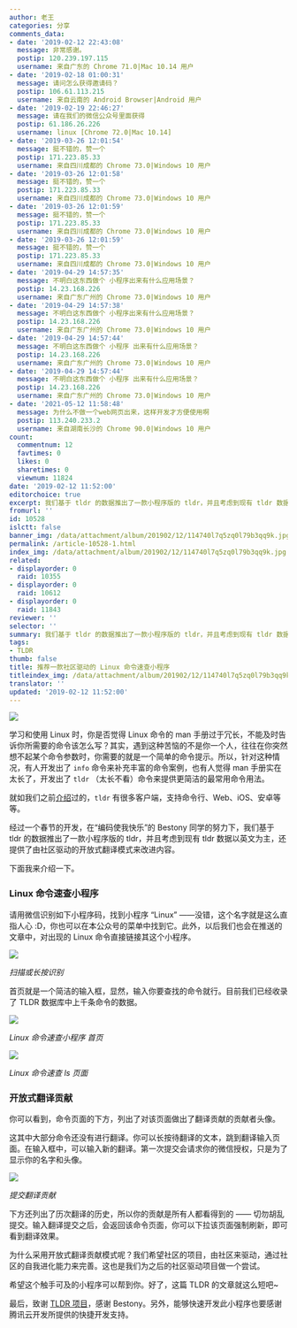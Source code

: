 ```yaml
---
author: 老王
categories: 分享
comments_data:
- date: '2019-02-12 22:43:08'
  message: 非常感谢。
  postip: 120.239.197.115
  username: 来自广东的 Chrome 71.0|Mac 10.14 用户
- date: '2019-02-18 01:00:31'
  message: 请问怎么获得邀请码？
  postip: 106.61.113.215
  username: 来自云南的 Android Browser|Android 用户
- date: '2019-02-19 22:46:27'
  message: 请在我们的微信公众号里面获得
  postip: 61.186.26.226
  username: linux [Chrome 72.0|Mac 10.14]
- date: '2019-03-26 12:01:54'
  message: 挺不错的，赞一个
  postip: 171.223.85.33
  username: 来自四川成都的 Chrome 73.0|Windows 10 用户
- date: '2019-03-26 12:01:58'
  message: 挺不错的，赞一个
  postip: 171.223.85.33
  username: 来自四川成都的 Chrome 73.0|Windows 10 用户
- date: '2019-03-26 12:01:59'
  message: 挺不错的，赞一个
  postip: 171.223.85.33
  username: 来自四川成都的 Chrome 73.0|Windows 10 用户
- date: '2019-03-26 12:01:59'
  message: 挺不错的，赞一个
  postip: 171.223.85.33
  username: 来自四川成都的 Chrome 73.0|Windows 10 用户
- date: '2019-04-29 14:57:35'
  message: 不明白这东西做个 小程序出来有什么应用场景？
  postip: 14.23.168.226
  username: 来自广东广州的 Chrome 73.0|Windows 10 用户
- date: '2019-04-29 14:57:38'
  message: 不明白这东西做个 小程序出来有什么应用场景？
  postip: 14.23.168.226
  username: 来自广东广州的 Chrome 73.0|Windows 10 用户
- date: '2019-04-29 14:57:44'
  message: 不明白这东西做个 小程序 出来有什么应用场景？
  postip: 14.23.168.226
  username: 来自广东广州的 Chrome 73.0|Windows 10 用户
- date: '2019-04-29 14:57:44'
  message: 不明白这东西做个 小程序 出来有什么应用场景？
  postip: 14.23.168.226
  username: 来自广东广州的 Chrome 73.0|Windows 10 用户
- date: '2021-05-12 11:58:48'
  message: 为什么不做一个web网页出来，这样开发才方便使用啊
  postip: 113.240.233.2
  username: 来自湖南长沙的 Chrome 90.0|Windows 10 用户
count:
  commentnum: 12
  favtimes: 0
  likes: 0
  sharetimes: 0
  viewnum: 11824
date: '2019-02-12 11:52:00'
editorchoice: true
excerpt: 我们基于 tldr 的数据推出了一款小程序版的 tldr，并且考虑到现有 tldr 数据以英文为主，还提供了由社区驱动的开放式翻译模式来改进内容。
fromurl: ''
id: 10528
islctt: false
banner_img: /data/attachment/album/201902/12/114740l7q5zq0l79b3qq9k.jpg
permalink: /article-10528-1.html
index_img: /data/attachment/album/201902/12/114740l7q5zq0l79b3qq9k.jpg
related:
- displayorder: 0
  raid: 10355
- displayorder: 0
  raid: 10612
- displayorder: 0
  raid: 11843
reviewer: ''
selector: ''
summary: 我们基于 tldr 的数据推出了一款小程序版的 tldr，并且考虑到现有 tldr 数据以英文为主，还提供了由社区驱动的开放式翻译模式来改进内容。
tags:
- TLDR
thumb: false
title: 推荐一款社区驱动的 Linux 命令速查小程序
titleindex_img: /data/attachment/album/201902/12/114740l7q5zq0l79b3qq9k.jpg
translator: ''
updated: '2019-02-12 11:52:00'
---
```


![](/data/attachment/album/201902/12/114740l7q5zq0l79b3qq9k.jpg)


学习和使用 Linux 时，你是否觉得 Linux 命令的 man 手册过于冗长，不能及时告诉你所需要的命令该怎么写？其实，遇到这种苦恼的不是你一个人，往往在你突然想不起某个命令参数时，你需要的就是一个简单的命令提示。所以，针对这种情况，有人开发出了 `info` 命令来补充丰富的命令案例，也有人觉得 man 手册实在太长了，开发出了 `tldr` （太长不看）命令来提供更简洁的最常用命令用法。


就如我们之前[介绍](/article-10355-1.html)过的，`tldr` 有很多客户端，支持命令行、Web、iOS、安卓等等。


经过一个春节的开发，在“编码使我快乐”的 Bestony 同学的努力下，我们基于 tldr 的数据推出了一款小程序版的 tldr，并且考虑到现有 tldr 数据以英文为主，还提供了由社区驱动的开放式翻译模式来改进内容。


下面我来介绍一下。


### Linux 命令速查小程序


请用微信识别如下小程序码，找到小程序 “Linux” ——没错，这个名字就是这么直指人心 :D，你也可以在本公众号的菜单中找到它。此外，以后我们也会在推送的文章中，对出现的 Linux 命令直接链接其这个小程序。


![](/data/attachment/album/201902/12/114758bm05oquu813rmwrq.jpg)


*扫描或长按识别*


首页就是一个简洁的输入框，显然，输入你要查找的命令就行。目前我们已经收录了 TLDR 数据库中上千条命令的数据。


![](/data/attachment/album/201902/12/114904kky626sskk172zkl.jpeg)


*Linux 命令速查小程序 首页*


![](/data/attachment/album/201902/12/114947f90mhz59t999nn8u.jpeg)


*Linux 命令速查 ls 页面*


### 开放式翻译贡献


你可以看到，命令页面的下方，列出了对该页面做出了翻译贡献的贡献者头像。


这其中大部分命令还没有进行翻译。你可以长按待翻译的文本，跳到翻译输入页面。在输入框中，可以输入新的翻译。第一次提交会请求你的微信授权，只是为了显示你的名字和头像。


![](/data/attachment/album/201902/12/115037x24xusz5rt5wd4vt.jpeg)


*提交翻译贡献*


下方还列出了历次翻译的历史，所以你的贡献是所有人都看得到的 —— 切勿胡乱提交。输入翻译提交之后，会返回该命令页面，你可以下拉该页面强制刷新，即可看到翻译效果。


为什么采用开放式翻译贡献模式呢？我们希望社区的项目，由社区来驱动，通过社区的自我进化能力来完善。这也是我们为之后的社区驱动项目做一个尝试。


希望这个触手可及的小程序可以帮到你。好了，这篇 TLDR 的文章就这么短吧~


最后，致谢 [TLDR 项目](https://tldr.sh/)，感谢 Bestony。另外，能够快速开发此小程序也要感谢腾讯云开发所提供的快捷开发支持。